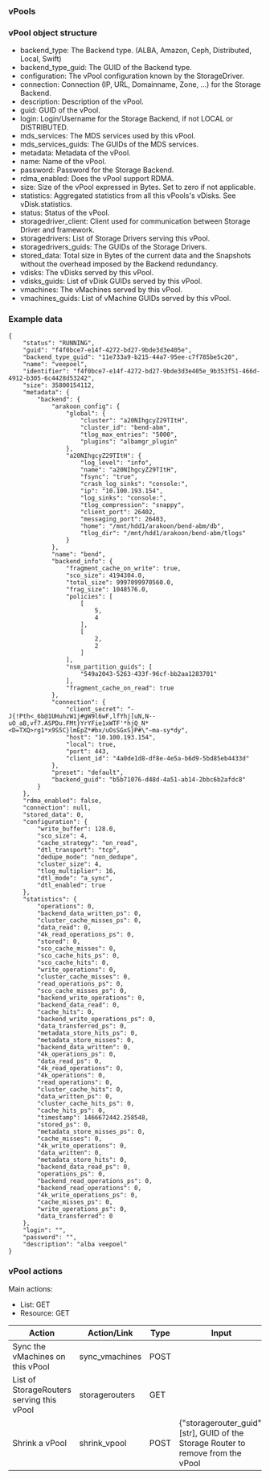### vPools

### vPool object structure

-   backend_type: The Backend type. (ALBA, Amazon, Ceph, Distributed, Local, Swift)
-   backend_type_guid: The GUID of the Backend type.
-   configuration: The vPool configuration known by the StorageDriver.
-   connection: Connection (IP, URL, Domainname, Zone, ...) for the Storage Backend.
-   description: Description of the vPool.
-   guid: GUID of the vPool.
-   login: Login/Username for the Storage Backend, if not LOCAL or DISTRIBUTED.
-   mds_services: The MDS services used by this vPool.
-   mds_services_guids: The GUIDs of the MDS services.
-   metadata: Metadata of the vPool.
-   name: Name of the vPool.
-   password: Password for the Storage Backend.
-   rdma_enabled: Does the vPool support RDMA.
-   size: Size of the vPool expressed in Bytes. Set to zero if not applicable.
-   statistics: Aggregated statistics from all this vPools's vDisks. See vDisk.statistics.
-   status: Status of the vPool.
-   storagedriver_client: Client used for communication between Storage Driver and framework.
-   storagedrivers: List of Storage Drivers serving this vPool.
-   storagedrivers_guids: The GUIDs of the Storage Drivers.
-   stored_data: Total size in Bytes of the current data and the Snapshots without the overhead imposed by the Backend redundancy.
-   vdisks: The vDisks served by this vPool.
-   vdisks_guids: List of vDisk GUIDs served by this vPool.
-   vmachines: The vMachines served by this vPool.
-   vmachines_guids: List of vMachine GUIDs served by this vPool.

### Example data

```
{
    "status": "RUNNING",
    "guid": "f4f0bce7-e14f-4272-bd27-9bde3d3e405e",
    "backend_type_guid": "11e733a9-b215-44a7-95ee-c7f785be5c20",
    "name": "veepoel",
    "identifier": "f4f0bce7-e14f-4272-bd27-9bde3d3e405e_9b353f51-466d-4912-b305-6c4428d53242",
    "size": 35800154112,
    "metadata": {
        "backend": {
            "arakoon_config": {
                "global": {
                    "cluster": "a20NIhgcyZ29TItH",
                    "cluster_id": "bend-abm",
                    "tlog_max_entries": "5000",
                    "plugins": "albamgr_plugin"
                },
                "a20NIhgcyZ29TItH": {
                    "log_level": "info",
                    "name": "a20NIhgcyZ29TItH",
                    "fsync": "true",
                    "crash_log_sinks": "console:",
                    "ip": "10.100.193.154",
                    "log_sinks": "console:",
                    "tlog_compression": "snappy",
                    "client_port": 26402,
                    "messaging_port": 26403,
                    "home": "/mnt/hdd1/arakoon/bend-abm/db",
                    "tlog_dir": "/mnt/hdd1/arakoon/bend-abm/tlogs"
                }
            },
            "name": "bend",
            "backend_info": {
                "fragment_cache_on_write": true,
                "sco_size": 4194304.0,
                "total_size": 9997099970560.0,
                "frag_size": 1048576.0,
                "policies": [
                    [
                        5,
                        4
                    ],
                    [
                        2,
                        2
                    ]
                ],
                "nsm_partition_guids": [
                    "549a2043-5263-433f-96cf-bb2aa1283701"
                ],
                "fragment_cache_on_read": true
            },
            "connection": {
                "client_secret": "-J{!Pth<_6b@1UHuhzW1j#gW9l6wF,lfYhj[uN,N--uO_aB,vf7.ASPDu.FMt}YrYFie1xWTF'*hjQ_N*<D=TXQ>rg1*x9S5C}lmEpZ*#bx/uOsSGxS}P#\"~ma-sy*dy",
                "host": "10.100.193.154",
                "local": true,
                "port": 443,
                "client_id": "4a0de1d8-df8e-4e5a-b6d9-5bd85eb4433d"
            },
            "preset": "default",
            "backend_guid": "b5b71076-d48d-4a51-ab14-2bbc6b2afdc8"
        }
    },
    "rdma_enabled": false,
    "connection": null,
    "stored_data": 0,
    "configuration": {
        "write_buffer": 128.0,
        "sco_size": 4,
        "cache_strategy": "on_read",
        "dtl_transport": "tcp",
        "dedupe_mode": "non_dedupe",
        "cluster_size": 4,
        "tlog_multiplier": 16,
        "dtl_mode": "a_sync",
        "dtl_enabled": true
    },
    "statistics": {
        "operations": 0,
        "backend_data_written_ps": 0,
        "cluster_cache_misses_ps": 0,
        "data_read": 0,
        "4k_read_operations_ps": 0,
        "stored": 0,
        "sco_cache_misses": 0,
        "sco_cache_hits_ps": 0,
        "sco_cache_hits": 0,
        "write_operations": 0,
        "cluster_cache_misses": 0,
        "read_operations_ps": 0,
        "sco_cache_misses_ps": 0,
        "backend_write_operations": 0,
        "backend_data_read": 0,
        "cache_hits": 0,
        "backend_write_operations_ps": 0,
        "data_transferred_ps": 0,
        "metadata_store_hits_ps": 0,
        "metadata_store_misses": 0,
        "backend_data_written": 0,
        "4k_operations_ps": 0,
        "data_read_ps": 0,
        "4k_read_operations": 0,
        "4k_operations": 0,
        "read_operations": 0,
        "cluster_cache_hits": 0,
        "data_written_ps": 0,
        "cluster_cache_hits_ps": 0,
        "cache_hits_ps": 0,
        "timestamp": 1466672442.258548,
        "stored_ps": 0,
        "metadata_store_misses_ps": 0,
        "cache_misses": 0,
        "4k_write_operations": 0,
        "data_written": 0,
        "metadata_store_hits": 0,
        "backend_data_read_ps": 0,
        "operations_ps": 0,
        "backend_read_operations_ps": 0,
        "backend_read_operations": 0,
        "4k_write_operations_ps": 0,
        "cache_misses_ps": 0,
        "write_operations_ps": 0,
        "data_transferred": 0
    },
    "login": "",
    "password": "",
    "description": "alba veepoel"
}
```

### vPool actions

Main actions:

-   List: GET
-   Resource: GET

| Action |  Action/Link | Type | Input | Response |
|--------|--------------|------|-------|----------|
| Sync the vMachines on this vPool | sync_vmachines | POST | | GUID of a Celery task |
| List of StorageRouters serving this vPool | storagerouters | GET | | List of StorageRouters |
| Shrink a vPool | shrink_vpool | POST | {"storagerouter_guid": [str], GUID of the Storage Router to remove from the vPool | Celery Task GUID | 

